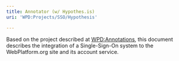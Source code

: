 ```yaml
---
title: Annotator (w/ Hypothes.is)
uri: 'WPD:Projects/SSO/Hypothesis'

---
```

Based on the project described at [WPD:Annotations](/WPD:Annotations), this document describes the integration of a Single-Sign-On system to the WebPlatform.org site and its account service.
